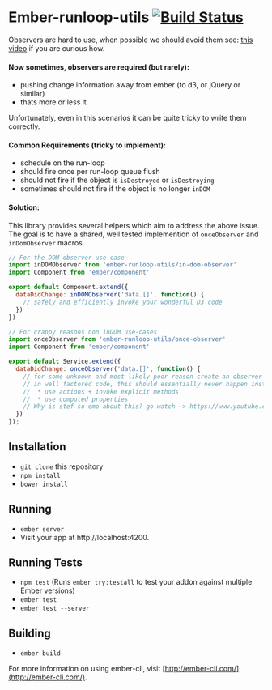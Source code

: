 # Ember-runloop-utils [![Build Status](https://travis-ci.org/stefanpenner/ember-runloop-utils.svg?branch=master)](https://travis-ci.org/stefanpenner/ember-runloop-utils)

Observers are hard to use, when possible we should avoid them see: [this video](https://www.youtube.com/watch?v=vvZEddrClAQ) if you are curious how.

#### Now sometimes, observers are required (but rarely):

* pushing change information away from ember (to d3, or jQuery or similar)
* thats more or less it

Unfortunately, even in this scenarios it can be quite tricky to write them correctly. 

#### Common Requirements (tricky to implement):

* schedule on the run-loop
* should fire once per run-loop queue flush
* should not fire if the object is `isDestroyed` or `isDestroying`
* sometimes should not fire if the object is no longer `inDOM`
 
#### Solution:

This library provides several helpers which aim to address the above issue. The goal is to have a shared, well tested implemention of `onceObserver` and `inDomObserver` macros.


```js
// For the DOM observer use-case
import inDOMObserver from 'ember-runloop-utils/in-dom-observer'
import Component from 'ember/component'

export default Component.extend({
  dataDidChange: inDOMObserver('data.[]', function() {
    // safely and efficiently invoke your wonderful D3 code
  })
})
```

```js
// For crappy reasons non inDOM use-cases
import onceObserver from 'ember-runloop-utils/once-observer'
import Component from 'ember/component'

export default Service.extend({
  dataDidChange: onceObserver('data.[]', function() {
    // for some unknown and most likely poor reason create an observer that only flushes once per run-loop flush
    // in well factored code, this should essentially never happen instead:
    //  * use actions + invoke explicit methods
    //  * use computed properties
    // Why is stef so emo about this? go watch -> https://www.youtube.com/watch?v=vvZEddrClAQ
  })
});
```




## Installation

* `git clone` this repository
* `npm install`
* `bower install`

## Running

* `ember server`
* Visit your app at http://localhost:4200.

## Running Tests

* `npm test` (Runs `ember try:testall` to test your addon against multiple Ember versions)
* `ember test`
* `ember test --server`

## Building

* `ember build`

For more information on using ember-cli, visit [http://ember-cli.com/](http://ember-cli.com/).
